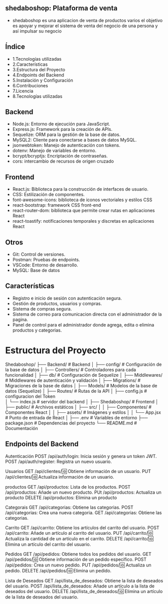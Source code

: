 ## shedaboshop: Plataforma de venta

- shedaboshop es una aplicacion de venta de productos varios el objetivo es apoyar y mejorar el sistema de venta del negocio de una persona y así impulsar su negocio

## Índice

- 1.Tecnologías utilizadas
- 2.Características
- 3.Estructura del Proyecto
- 4.Endpoints del Backend
- 5.Instalación y Configuración
- 6.Contribuciones
- 7.Licencia
- 8.Tecnologías utilizadas


## Backend

- Node.js: Entorno de ejecución para JavaScript.
- Express.js: Framework para la creación de APIs.
- Sequelize: ORM para la gestión de la base de datos.
- MySQL2: Cliente para conectarse a bases de datos MySQL.
- jsonwebtoken: Manejo de autenticación con tokens.
- dotenv: Manejo de variables de entorno.
- bcrypt/bcryptjs: Encriptación de contraseñas.
- cors: intercambio de recursos de origen cruzado


## Frontend

- React.js: Biblioteca para la construcción de interfaces de usuario.
- CSS: Estilización de componentes.
- font-awesome-icons: biblioteca de iconos vectoriales y estilos CSS
- react-bootstrap:  framework CSS front-end
- react-router-dom: biblioteca que permite crear rutas en aplicaciones React
- react-toastify: notificaciones temporales y discretas en aplicaciones React 
## Otros

- Git: Control de versiones.
- Postman: Pruebas de endpoints.
- VSCode: Entorno de desarrollo.
- MySQL: Base de datos

## Características

- Registro e inicio de sesión con autenticación segura.
- Gestión de productos, usuarios y compras.
- Sistema de compras segura.
- Sistema de correo para comunicacion directa con el administrador de la pagina.
- Panel de control para el administrador donde agrega, edita o elimina productos y categorias.


# Estructura del Proyecto

Shedaboshop/
├── Backend/                  # Backend
│   ├── config/               # Configuración de la base de datos
│   ├── Controllers/          # Controladores para cada funcionalidad
│   ├── db/                   # Configuración de Sequelize
│   ├── Middlewares/          # Middlewares de autenticación y validación
│   ├── Migrations/           # Migraciones de la base de datos
│   ├── Models/               # Modelos de la base de datos (Sequelize)
│   ├── Routes/               # Rutas de la API
│   ├── config.js             # configuracion del Token     
│   └── index.js              # servidor del backend
│
├── Shedaboshop/                 # Frontend
│   ├── public/               # Archivos estáticos
│   ├── src/
│   │   ├── Componentes/      # Componentes React
│   │   ├── assets/           # Imágenes y estilos
│   │   └── App.jsx           # Punto de entrada de React
│
├── .env                      # Variables de entorno
├── package.json              # Dependencias del proyecto
└── README.md                 # Documentación


## Endpoints del Backend


Autenticación
POST /api/auth/login: Inicia sesión y genera un token JWT.
POST /api/auth/register: Registra un nuevo usuario.

Usuarios
GET /api/clientes/:id: Obtiene información de un usuario.
PUT /api/clientes/:id: Actualiza información de un usuario.

productos
GET /api/productos: Lista de los productos.
POST /api/productos: Añade un nuevo producto.
PUt /api/productos: Actualiza un producto
DELETE /api/productos: Elimina un producto

Categorais
GET /api/categorias: Obtiene las categorias.
POST /api/categorias: Crea una nueva categoria.
GET /api/categorias: Obtiene las categorias.

Carrito
GET /api/carrito: Obtiene los artículos del carrito del usuario.
POST /api/carrito: Añade un artículo al carrito del usuario.
PUT /api/carrito/:id: Actualiza la cantidad de un artículo en el carrito.
DELETE /api/carrito/:id: Elimina un artículo del carrito del usuario.

Pedidos
GET /api/pedidos: Obtiene todos los pedidos del usuario.
GET /api/pedidos/:id: Obtiene información de un pedido específico.
POST /api/pedidos: Crea un nuevo pedido.
PUT /api/pedidos/:id: Actualiza un pedido.
DELETE /api/pedidos/:id: Elimina un pedido.

Lista de Deseados
GET /api/lista_de_deseados: Obtiene la lista de deseados del usuario.
POST /api/lista_de_deseados: Añade un artículo a la lista de deseados del usuario.
DELETE /api/lista_de_deseados/:id: Elimina un artículo de la lista de deseados del usuario.